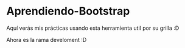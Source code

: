 # Aprendiendo-Bootstrap
Aquí verás mis prácticas usando esta herramienta util por su grilla :D

Ahora es la rama develoment :D